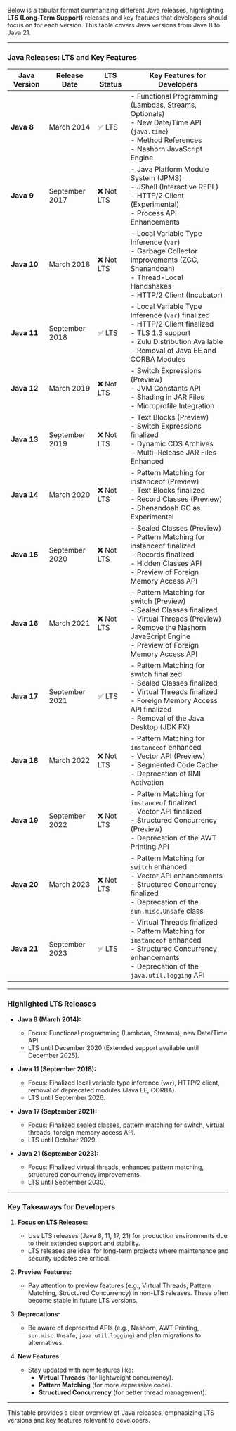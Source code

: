 Below is a tabular format summarizing different Java releases, highlighting **LTS (Long-Term Support)** releases and key features that developers should focus on for each version. This table covers Java versions from Java 8 to Java 21.

---

### **Java Releases: LTS and Key Features**
| **Java Version** | **Release Date** | **LTS Status** | **Key Features for Developers**                                                                 |
|------------------|------------------|----------------|---------------------------------------------------------------------------------------------|
| **Java 8**       | March 2014       | ✅ LTS          | - Functional Programming (Lambdas, Streams, Optionals)<br>- New Date/Time API (`java.time`)<br>- Method References<br>- Nashorn JavaScript Engine |
| **Java 9**       | September 2017   | ❌ Not LTS      | - Java Platform Module System (JPMS)<br>- JShell (Interactive REPL)<br>- HTTP/2 Client (Experimental)<br>- Process API Enhancements |
| **Java 10**      | March 2018       | ❌ Not LTS      | - Local Variable Type Inference (`var`)<br>- Garbage Collector Improvements (ZGC, Shenandoah)<br>- Thread-Local Handshakes<br>- HTTP/2 Client (Incubator) |
| **Java 11**      | September 2018   | ✅ LTS          | - Local Variable Type Inference (`var`) finalized<br>- HTTP/2 Client finalized<br>- TLS 1.3 support<br>- Zulu Distribution Available<br>- Removal of Java EE and CORBA Modules |
| **Java 12**      | March 2019       | ❌ Not LTS      | - Switch Expressions (Preview)<br>- JVM Constants API<br>- Shading in JAR Files<br>- Microprofile Integration |
| **Java 13**      | September 2019   | ❌ Not LTS      | - Text Blocks (Preview)<br>- Switch Expressions finalized<br>- Dynamic CDS Archives<br>- Multi-Release JAR Files Enhanced |
| **Java 14**      | March 2020       | ❌ Not LTS      | - Pattern Matching for instanceof (Preview)<br>- Text Blocks finalized<br>- Record Classes (Preview)<br>- Shenandoah GC as Experimental |
| **Java 15**      | September 2020   | ❌ Not LTS      | - Sealed Classes (Preview)<br>- Pattern Matching for instanceof finalized<br>- Records finalized<br>- Hidden Classes API<br>- Preview of Foreign Memory Access API |
| **Java 16**      | March 2021       | ❌ Not LTS      | - Pattern Matching for switch (Preview)<br>- Sealed Classes finalized<br>- Virtual Threads (Preview)<br>- Remove the Nashorn JavaScript Engine<br>- Preview of Foreign Memory Access API |
| **Java 17**      | September 2021   | ✅ LTS          | - Pattern Matching for switch finalized<br>- Sealed Classes finalized<br>- Virtual Threads finalized<br>- Foreign Memory Access API finalized<br>- Removal of the Java Desktop (JDK FX) |
| **Java 18**      | March 2022       | ❌ Not LTS      | - Pattern Matching for `instanceof` enhanced<br>- Vector API (Preview)<br>- Segmented Code Cache<br>- Deprecation of RMI Activation |
| **Java 19**      | September 2022   | ❌ Not LTS      | - Pattern Matching for `instanceof` finalized<br>- Vector API finalized<br>- Structured Concurrency (Preview)<br>- Deprecation of the AWT Printing API |
| **Java 20**      | March 2023       | ❌ Not LTS      | - Pattern Matching for `switch` enhanced<br>- Vector API enhancements<br>- Structured Concurrency finalized<br>- Deprecation of the `sun.misc.Unsafe` class |
| **Java 21**      | September 2023   | ✅ LTS          | - Virtual Threads finalized<br>- Pattern Matching for `instanceof` enhanced<br>- Structured Concurrency enhancements<br>- Deprecation of the `java.util.logging` API |

---

### **Highlighted LTS Releases**
- **Java 8 (March 2014):**
  - Focus: Functional programming (Lambdas, Streams), new Date/Time API.
  - LTS until December 2020 (Extended support available until December 2025).

- **Java 11 (September 2018):**
  - Focus: Finalized local variable type inference (`var`), HTTP/2 client, removal of deprecated modules (Java EE, CORBA).
  - LTS until September 2026.

- **Java 17 (September 2021):**
  - Focus: Finalized sealed classes, pattern matching for switch, virtual threads, foreign memory access API.
  - LTS until October 2029.

- **Java 21 (September 2023):**
  - Focus: Finalized virtual threads, enhanced pattern matching, structured concurrency improvements.
  - LTS until September 2030.

---

### **Key Takeaways for Developers**
1. **Focus on LTS Releases:** 
   - Use LTS releases (Java 8, 11, 17, 21) for production environments due to their extended support and stability.
   - LTS releases are ideal for long-term projects where maintenance and security updates are critical.

2. **Preview Features:**
   - Pay attention to preview features (e.g., Virtual Threads, Pattern Matching, Structured Concurrency) in non-LTS releases. These often become stable in future LTS versions.

3. **Deprecations:**
   - Be aware of deprecated APIs (e.g., Nashorn, AWT Printing, `sun.misc.Unsafe`, `java.util.logging`) and plan migrations to alternatives.

4. **New Features:**
   - Stay updated with new features like:
     - **Virtual Threads** (for lightweight concurrency).
     - **Pattern Matching** (for more expressive code).
     - **Structured Concurrency** (for better thread management).

---

This table provides a clear overview of Java releases, emphasizing LTS versions and key features relevant to developers.